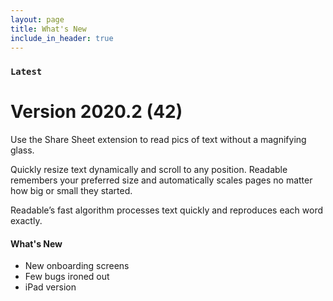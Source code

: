 ```yaml
---
layout: page
title: What's New
include_in_header: true
---
```


### `Latest`
# **Version 2020.2 (42)**
Use the Share Sheet extension to read pics of text without a magnifying glass.

Quickly resize text dynamically and scroll to any position. Readable remembers your preferred size and automatically scales pages no matter how big or small they started.

Readable’s fast algorithm processes text quickly and reproduces each word exactly.

#### What's New
- New onboarding screens
- Few bugs ironed out 
- iPad version

